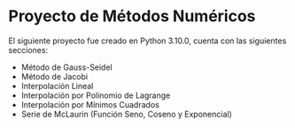 # Proyecto de Métodos Numéricos

El siguiente proyecto fue creado en Python 3.10.0, cuenta
con las siguientes secciones:

* Método de Gauss-Seidel
* Método de Jacobi
* Interpolación Lineal
* Interpolación por Polinomio de Lagrange
* Interpolación por Mínimos Cuadrados
* Serie de McLaurin (Función Seno, Coseno y Exponencial)


